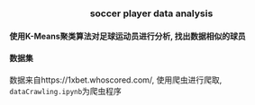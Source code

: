 <h3 align="center">soccer player data analysis</h3>

#### 使用K-Means聚类算法对足球运动员进行分析, 找出数据相似的球员

#### 数据集
数据来自https://1xbet.whoscored.com/, 使用爬虫进行爬取, ```dataCrawling.ipynb```为爬虫程序
